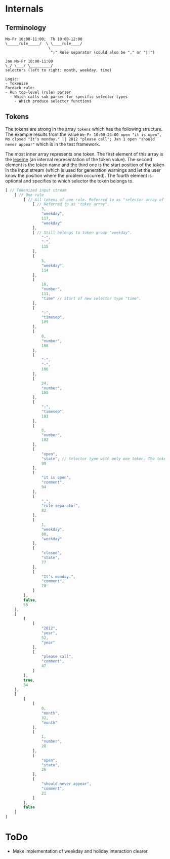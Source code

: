 # Internals

## Terminology

    Mo-Fr 10:00-11:00;  Th 10:00-12:00
    \_____rule_____/  \ \____rule____/
                       \
                        ";" Rule separator (could also be "," or "||")

    Jan Mo-Fr 10:00-11:00
    \_/ \___/ \_________/
    selectors (left to right: month, weekday, time)

    Logic:
    - Tokenize
    Foreach rule:
    - Run top-level (rule) parser
      - Which calls sub parser for specific selector types
        - Which produce selector functions

## Tokens

The tokens are strong in the array `tokens` which has the following structure. The example results from the value `We-Fr 10:00-24:00 open "it is open", Mo closed "It‘s monday." || 2012 "please call"; Jan 1 open "should never appear"` which is in the test framework.

The most inner array represents one token. The first element of this array is the [lexeme](https://en.wikipedia.org/wiki/Lexeme) (an internal representation of the token value). The second element is the token name and the third one is the start position of the token in the input stream (which is used for generation warnings and let the user know the position where the problem occurred). The fourth element is optional and specifies to which selector the token belongs to.

```javascript
[ // Tokenized input stream
    [ // One rule
        [ // All tokens of one rule. Referred to as "selector array of tokens".
            [ // Referred to as "token array".
                3,
                "weekday",
                117,
                "weekday"
            ],
            [ // Still belongs to token group "weekday".
                "-",
                "-",
                115
            ],
            [
                5,
                "weekday",
                114
            ],
            [
                10,
                "number",
                111,
                "time" // Start of new selector type "time".
            ],
            [
                ":",
                "timesep",
                109
            ],
            [
                0,
                "number",
                108
            ],
            [
                "-",
                "-",
                106
            ],
            [
                24,
                "number",
                105
            ],
            [
                ":",
                "timesep",
                103
            ],
            [
                0,
                "number",
                102
            ],
            [
                "open",
                "state", // Selector type with only one token. The token name is also the name of the selector.
                99
            ],
            [
                "it is open",
                "comment",
                94
            ],
            [
                ",",
                "rule separator",
                82
            ],
            [
                1,
                "weekday",
                80,
                "weekday"
            ],
            [
                "closed",
                "state",
                77
            ],
            [
                "It‘s monday.",
                "comment",
                70
            ]
        ],
        false,
        55
    ],
    [
        [
            [
                "2012",
                "year",
                52,
                "year"
            ],
            [
                "please call",
                "comment",
                47
            ]
        ],
        true,
        34
    ],
    [
        [
            [
                0,
                "month",
                32,
                "month"
            ],
            [
                1,
                "number",
                28
            ],
            [
                "open",
                "state",
                26
            ],
            [
                "should never appear",
                "comment",
                21
            ]
        ],
        false
    ]
]
```

# ToDo

* Make implementation of weekday and holiday interaction clearer.
